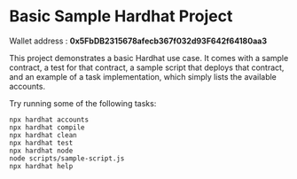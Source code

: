 # Basic Sample Hardhat Project

Wallet address : **0x5FbDB2315678afecb367f032d93F642f64180aa3**


<p>This project demonstrates a basic Hardhat use case. It comes with a sample contract, a test for that contract, a sample script that deploys that contract, and an example of a task implementation, which simply lists the available accounts.</p>

Try running some of the following tasks:

```shell
npx hardhat accounts
npx hardhat compile
npx hardhat clean
npx hardhat test
npx hardhat node
node scripts/sample-script.js
npx hardhat help
```
